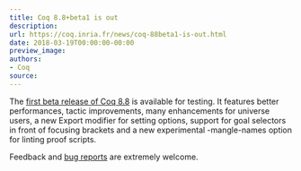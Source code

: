 ```yaml
---
title: Coq 8.8+beta1 is out
description:
url: https://coq.inria.fr/news/coq-88beta1-is-out.html
date: 2018-03-19T00:00:00-00:00
preview_image:
authors:
- Coq
source:
---
```



The <a href="https://github.com/coq/coq/releases/tag/V8.8+beta1">first beta
release of Coq 8.8</a> is available for testing. It features better
performances, tactic improvements, many enhancements for universe users, a new
Export modifier for setting options, support for goal selectors in front of
focusing brackets and a new experimental -mangle-names option for linting proof
scripts.

Feedback and <a href="https://github.com/coq/coq/issues">bug reports</a> are extremely welcome.<p></p>


 
